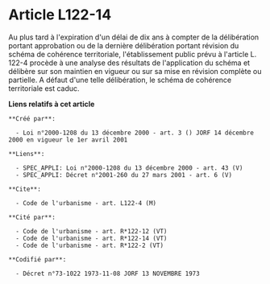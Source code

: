 # Article L122-14

Au plus tard à l'expiration d'un délai de dix ans à compter de la délibération portant approbation ou de la dernière
délibération portant révision du schéma de cohérence territoriale, l'établissement public prévu à l'article L. 122-4 procède
à une analyse des résultats de l'application du schéma et délibère sur son maintien en vigueur ou sur sa mise en révision
complète ou partielle. A défaut d'une telle délibération, le schéma de cohérence territoriale est caduc.

**Liens relatifs à cet article**

	**Créé par**:

	  - Loi n°2000-1208 du 13 décembre 2000 - art. 3 () JORF 14 décembre 2000 en vigueur le 1er avril 2001

	**Liens**:

	  - SPEC_APPLI: Loi n°2000-1208 du 13 décembre 2000 - art. 43 (V)
	  - SPEC_APPLI: Décret n°2001-260 du 27 mars 2001 - art. 6 (V)

	**Cite**:

	  - Code de l'urbanisme - art. L122-4 (M)

	**Cité par**:

	  - Code de l'urbanisme - art. R*122-12 (VT)
	  - Code de l'urbanisme - art. R*122-14 (VT)
	  - Code de l'urbanisme - art. R*122-2 (VT)

	**Codifié par**:

	  - Décret n°73-1022 1973-11-08 JORF 13 NOVEMBRE 1973

